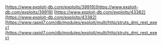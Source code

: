 [https://www.exploit-db.com/exploits/39919](https://www.exploit-db.com/exploits/39919)
[https://www.exploit-db.com/exploits/43382](https://www.exploit-db.com/exploits/43382)
[https://www.rapid7.com/db/modules/exploit/multi/http/struts_dmi_rest_exec](https://www.rapid7.com/db/modules/exploit/multi/http/struts_dmi_rest_exec)
